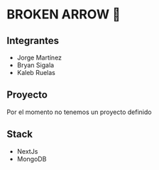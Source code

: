 # BROKEN ARROW :dart:

## Integrantes
 - Jorge Martínez
 - Bryan Sigala
 - Kaleb Ruelas

## Proyecto
Por el momento no tenemos un proyecto definido

## Stack
 - NextJs
 - MongoDB